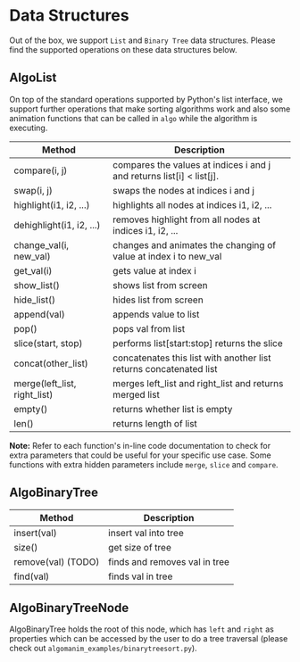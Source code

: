 # Data Structures
Out of the box, we support `List` and `Binary Tree` data structures. Please find the supported operations on these data structures below.

## AlgoList
On top of the standard operations supported by Python's list interface, we support further operations that make sorting algorithms work and also some animation functions that can be called in `algo` while the algorithm is executing.  

| Method | Description |
|---------|--------------------------|
| compare(i, j) | compares the values at indices i and j and returns list[i] < list[j]. |
| swap(i, j) | swaps the nodes at indices i and j |
| highlight(i1, i2, ...) | highlights all nodes at indices i1, i2, ... |
| dehighlight(i1, i2, ...) | removes highlight from all nodes at indices i1, i2, ... |
| change_val(i, new_val) | changes and animates the changing of value at index i to new_val |
| get_val(i) | gets value at index i |
| show_list() | shows list from screen |
| hide_list() | hides list from screen |
| append(val) | appends value to list |
| pop() | pops val from list |
| slice(start, stop) | performs list[start:stop] returns the slice|
| concat(other_list) | concatenates this list with another list returns concatenated list|
| merge(left_list, right_list) | merges left_list and right_list and returns merged list |
| empty() | returns whether list is empty |
| len() | returns length of list |

**Note:** Refer to each function's in-line code documentation to check for extra parameters that
 could be useful for your specific use case. 
 Some functions with extra hidden parameters include `merge`, `slice` and `compare`.
  
## AlgoBinaryTree
| Method | Description |
|---------|--------------------------|
| insert(val) | insert val into tree |
| size() | get size of tree |
| remove(val) (TODO) | finds and removes val in tree |
| find(val) | finds val in tree |

## AlgoBinaryTreeNode
AlgoBinaryTree holds the root of this node, which has `left` and `right` as properties which can be accessed by the user to do a tree traversal (please check out `algomanim_examples/binarytreesort.py`).
